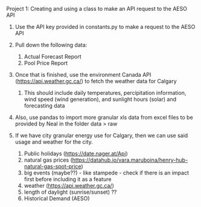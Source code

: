 Project 1: Creating and using a class to make an API request to the AESO API

1. Use the API key provided in constants.py to make a request to the AESO API
2. Pull down the following data:
   1. Actual Forecast Report
   2. Pool Price Report
3. Once that is finished, use the environment Canada API (https://api.weather.gc.ca/) to fetch the weather data for Calgary
   1. This should include daily temperatures, percipitation information, wind speed (wind generation), and sunlight hours (solar) and forecasting data
4. Also, use pandas to import more granular xls data from excel files to be provided by Neal in the folder data > raw

5. If we have city granular energy use for Calgary, then we can use said usage and weather for the city. 
   1. Public holidays (https://date.nager.at/Api)
   2. natural gas prices (https://datahub.io/vara.maruboina/henry-hub-natural-gas-spot-price)
   3. big events (maybe??) - like stampede - check if there is an impact first before including it as a feature 
   4. weather (https://api.weather.gc.ca/) 
   5. length of daylight (sunrise/sunset) ??
   6. Historical Demand (AESO)
   
